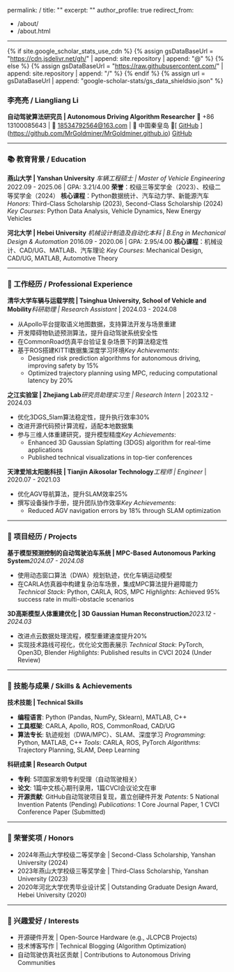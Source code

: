 permalink: /
title: ""
excerpt: ""
author_profile: true
redirect_from:

- /about/
- /about.html

---

{% if site.google_scholar_stats_use_cdn %}
{% assign gsDataBaseUrl = "https://cdn.jsdelivr.net/gh/" | append: site.repository | append: "@" %}
{% else %}
{% assign gsDataBaseUrl = "https://raw.githubusercontent.com/" | append: site.repository | append: "/" %}
{% endif %}
{% assign url = gsDataBaseUrl | append: "google-scholar-stats/gs_data_shieldsio.json" %}

<span class='anchor' id='about-me'></span>

### 李亮亮 / Liangliang Li

**自动驾驶算法研究员 | Autonomous Driving Algorithm Researcher**
📱 +86 13100085643 | 📧 18534792564@163.com | 📍 中国秦皇岛
🔗[ [GitHub](https://github.com/yourusername) ](https://github.com/MrGoldminer/MrGoldminer.github.io) [GitHub](https://github.com/yourusername) 

---

### 📚 教育背景 / Education

**燕山大学 | Yanshan University**
*车辆工程硕士 | Master of Vehicle Engineering*
2022.09 - 2025.06 | GPA: 3.21/4.00
**荣誉**：校级三等奖学金（2023）、校级二等奖学金（2024）
**核心课程**：Python数据统计、汽车动力学、新能源汽车
*Honors*: Third-Class Scholarship (2023), Second-Class Scholarship (2024)
*Key Courses*: Python Data Analysis, Vehicle Dynamics, New Energy Vehicles

**河北大学 | Hebei University**
*机械设计制造及自动化本科 | B.Eng in Mechanical Design & Automation*
2016.09 - 2020.06 | GPA: 2.95/4.00
**核心课程**：机械设计、CAD/UG、MATLAB、汽车理论
*Key Courses*: Mechanical Design, CAD/UG, MATLAB, Automotive Theory

---

### 💼 工作经历 / Professional Experience

**清华大学车辆与运载学院 | Tsinghua University, School of Vehicle and Mobility***科研助理 | Research Assistant* | 2024.03 - 2024.08

- 从Apollo平台提取语义地图数据，支持算法开发与场景重建
- 开发障碍物轨迹预测算法，提升自动驾驶系统安全性
- 在CommonRoad仿真平台验证复杂场景下的算法稳定性
- 基于ROS搭建KITTI数据集深度学习环境*Key Achievements*:
  - Designed risk prediction algorithms for autonomous driving, improving safety by 15%
  - Optimized trajectory planning using MPC, reducing computational latency by 20%

**之江实验室 | Zhejiang Lab***研究员助理实习生 | Research Intern* | 2023.12 - 2024.03

- 优化3DGS_5lam算法稳定性，提升执行效率30%
- 改进开源代码预计算流程，适配本地数据集
- 参与三维人体重建研究，提升模型精度*Key Achievements*:
  - Enhanced 3D Gaussian Splatting (3DGS) algorithm for real-time applications
  - Published technical visualizations in top-tier conferences

**天津爱旭太阳能科技 | Tianjin Aikosolar Technology***工程师 | Engineer* | 2020.07 - 2021.03

- 优化AGV导航算法，提升SLAM效率25%
- 撰写设备操作手册，提升团队协作效率*Key Achievements*:
  - Reduced AGV navigation errors by 18% through SLAM optimization

---

### 🚀 项目经历 / Projects

**基于模型预测控制的自动驾驶泊车系统 | MPC-Based Autonomous Parking System***2024.07 - 2024.08*

- 使用动态窗口算法（DWA）规划轨迹，优化车辆运动模型
- 在CARLA仿真器中构建复杂泊车场景，集成MPC算法提升避障能力
  *Technical Stack*: Python, CARLA, ROS, MPC
  *Highlights*: Achieved 95% success rate in multi-obstacle scenarios

**3D高斯模型人体重建优化 | 3D Gaussian Human Reconstruction***2023.12 - 2024.03*

- 改进点云数据处理流程，模型重建速度提升20%
- 实现技术路线可视化，优化论文图表展示
  *Technical Stack*: PyTorch, Open3D, Blender
  *Highlights*: Published results in CVCI 2024 (Under Review)

---

### 🔧 技能与成果 / Skills & Achievements

**技术技能 | Technical Skills**

- **编程语言**: Python (Pandas, NumPy, Sklearn), MATLAB, C++
- **工具框架**: CARLA, Apollo, ROS, CommonRoad, CAD/UG
- **算法专长**: 轨迹规划（DWA/MPC）、SLAM、深度学习
  *Programming*: Python, MATLAB, C++
  *Tools*: CARLA, ROS, PyTorch
  *Algorithms*: Trajectory Planning, SLAM, Deep Learning

**科研成果 | Research Output**

- **专利**: 5项国家发明专利受理（自动驾驶相关）
- **论文**: 1篇中文核心期刊录用，1篇CVCI会议论文在审
- **开源贡献**: GitHub自动驾驶项目复现，嘉立创硬件开发
  *Patents*: 5 National Invention Patents (Pending)
  *Publications*: 1 Core Journal Paper, 1 CVCI Conference Paper (Submitted)

---

### 🏅 荣誉奖项 / Honors

- 2024年燕山大学校级二等奖学金 | Second-Class Scholarship, Yanshan University (2024)
- 2023年燕山大学校级三等奖学金 | Third-Class Scholarship, Yanshan University (2023)
- 2020年河北大学优秀毕业设计奖 | Outstanding Graduate Design Award, Hebei University (2020)

---

### 🌟 兴趣爱好 / Interests

- 开源硬件开发 | Open-Source Hardware (e.g., JLCPCB Projects)
- 技术博客写作 | Technical Blogging (Algorithm Optimization)
- 自动驾驶仿真社区贡献 | Contributions to Autonomous Driving Communities
